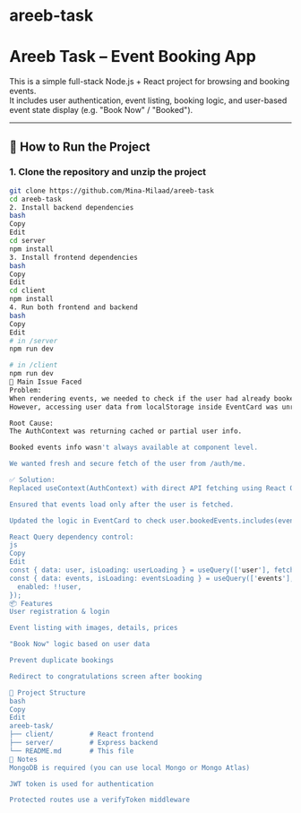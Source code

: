 # areeb-task
# Areeb Task – Event Booking App

This is a simple full-stack Node.js + React project for browsing and booking events.  
It includes user authentication, event listing, booking logic, and user-based event state display (e.g. "Book Now" / "Booked").

---

## 🚀 How to Run the Project

### 1. Clone the repository and unzip the project
```bash
git clone https://github.com/Mina-Milaad/areeb-task
cd areeb-task
2. Install backend dependencies
bash
Copy
Edit
cd server
npm install
3. Install frontend dependencies
bash
Copy
Edit
cd client
npm install
4. Run both frontend and backend
bash
Copy
Edit
# in /server
npm run dev

# in /client
npm run dev
🐛 Main Issue Faced
Problem:
When rendering events, we needed to check if the user had already booked each event.
However, accessing user data from localStorage inside EventCard was unreliable and insecure.

Root Cause:
The AuthContext was returning cached or partial user info.

Booked events info wasn't always available at component level.

We wanted fresh and secure fetch of the user from /auth/me.

✅ Solution:
Replaced useContext(AuthContext) with direct API fetching using React Query.

Ensured that events load only after the user is fetched.

Updated the logic in EventCard to check user.bookedEvents.includes(event._id).

React Query dependency control:
js
Copy
Edit
const { data: user, isLoading: userLoading } = useQuery(['user'], fetchUser);
const { data: events, isLoading: eventsLoading } = useQuery(['events'], fetchEvents, {
  enabled: !!user,
});
📦 Features
User registration & login

Event listing with images, details, prices

"Book Now" logic based on user data

Prevent duplicate bookings

Redirect to congratulations screen after booking

📂 Project Structure
bash
Copy
Edit
areeb-task/
├── client/         # React frontend
├── server/         # Express backend
└── README.md       # This file
🧠 Notes
MongoDB is required (you can use local Mongo or Mongo Atlas)

JWT token is used for authentication

Protected routes use a verifyToken middleware
